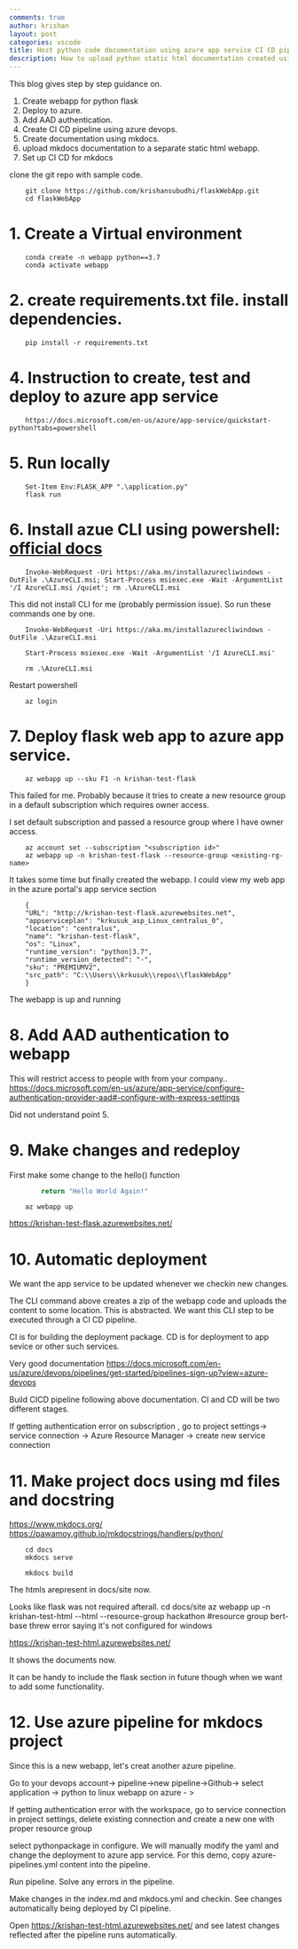 ```yaml
---
comments: true
author: krishan
layout: post
categories: vscode
title: Host python code documentation using azure app service CI CD pipeline
description: How to upload python static html documentation created using mkdocs to an azure app service and enable CI CD pipeline using azure devops. 
---
```



This blog gives step by step guidance on.
1. Create  webapp for python flask
2. Deploy to azure.
3. Add AAD authentication.
4. Create CI CD pipeline using azure devops.
5. Create documentation using mkdocs.
6. upload mkdocs documentation to a separate static html webapp.
7. Set up CI CD for mkdocs 

clone the git repo with sample code. 

        git clone https://github.com/krishansubudhi/flaskWebApp.git
        cd flaskWebApp

# 1. Create a Virtual environment

        conda create -n webapp python==3.7
        conda activate webapp

# 2. create requirements.txt file. install dependencies.

        pip install -r requirements.txt
    
# 4. Instruction to create, test and deploy to azure app service
        
        https://docs.microsoft.com/en-us/azure/app-service/quickstart-python?tabs=powershell
# 5. Run locally
        
        Set-Item Env:FLASK_APP ".\application.py"
        flask run
# 6. Install azue CLI using powershell: [official docs](https://docs.microsoft.com/en-us/cli/azure/install-azure-cli-windows?view=azure-cli-latest&tabs=azure-powershell)

        Invoke-WebRequest -Uri https://aka.ms/installazurecliwindows -OutFile .\AzureCLI.msi; Start-Process msiexec.exe -Wait -ArgumentList '/I AzureCLI.msi /quiet'; rm .\AzureCLI.msi

This did not install CLI for me (probably permission issue). So run these commands one by one.

        Invoke-WebRequest -Uri https://aka.ms/installazurecliwindows -OutFile .\AzureCLI.msi
        
        Start-Process msiexec.exe -Wait -ArgumentList '/I AzureCLI.msi'
        
        rm .\AzureCLI.msi

Restart powershell

        az login
# 7. Deploy flask web app to azure app service.

        az webapp up --sku F1 -n krishan-test-flask

This failed for me. Probably because it tries to create a new resource group in a default subscription which requires owner access. 
        
I set default subscription and passed a resource group where I have owner access. 

        az account set --subscription "<subscription id>"
        az webapp up -n krishan-test-flask --resource-group <existing-rg-name>

It takes some time but finally created the webapp. I could view my web app in the azure portal's app service section

        {
        "URL": "http://krishan-test-flask.azurewebsites.net",
        "appserviceplan": "krkusuk_asp_Linux_centralus_0",
        "location": "centralus",
        "name": "krishan-test-flask",
        "os": "Linux",
        "runtime_version": "python|3.7",
        "runtime_version_detected": "-",
        "sku": "PREMIUMV2",
        "src_path": "C:\\Users\\krkusuk\\repos\\flaskWebApp"
        }
The webapp is up and running

# 8. Add AAD authentication to webapp
This will restrict access to people with from your company.. 
https://docs.microsoft.com/en-us/azure/app-service/configure-authentication-provider-aad#-configure-with-express-settings

Did not understand point 5.

# 9. Make changes and redeploy


First make some change to the hello() function

```python
        return "Hello World Again!"
```

        az webapp up


https://krishan-test-flask.azurewebsites.net/

# 10. Automatic deployment
We want the app service to be updated whenever we checkin new changes.

The CLI command above creates a zip of the webapp code and uploads the content to some location. This is abstracted. We want this CLI step to be executed through a CI CD pipeline.

CI is for building the deployment package.
CD is for deployment to app sevice or other such services.

Very good documentation
https://docs.microsoft.com/en-us/azure/devops/pipelines/get-started/pipelines-sign-up?view=azure-devops

Build CICD pipeline following above documentation. CI and CD will be two different stages.

If getting authentication error on subscription , go to project settings-> service connection -> Azure Resource Manager -> create new service connection

# 11. Make project docs using md files and docstring
https://www.mkdocs.org/
https://pawamoy.github.io/mkdocstrings/handlers/python/

        cd docs
        mkdocs serve

        mkdocs build
The htmls arepresent in docs/site now.

Looks like flask was not required afterall.
        cd docs/site
        az webapp up -n krishan-test-html --html --resource-group hackathon #resource group bert-base threw error saying it's not configured for windows

https://krishan-test-html.azurewebsites.net/

It shows the documents now.

It can be handy to include the flask section in future though when we want to add some functionality.


# 12. Use azure pipeline for mkdocs project
Since this is a new webapp, let's creat another azure pipeline.

Go to your devops account-> pipeline->new pipeline->Github-> select application -> python to linux webapp on azure - >

If getting authentication error with the workspace, go to service connection in project settings, delete existing connection and create a new one with proper resource group

select pythonpackage in configure. We will manually modify the yaml and change the deployment to azure app service. For this demo, copy azure-pipelines.yml content into the pipeline.

Run pipeline. Solve any errors in the pipeline.

Make changes in the index.md and mkdocs.yml and checkin. See changes automatically being deployed by CI pipeline.

Open https://krishan-test-html.azurewebsites.net/ and see latest changes reflected after the pipeline runs automatically.

